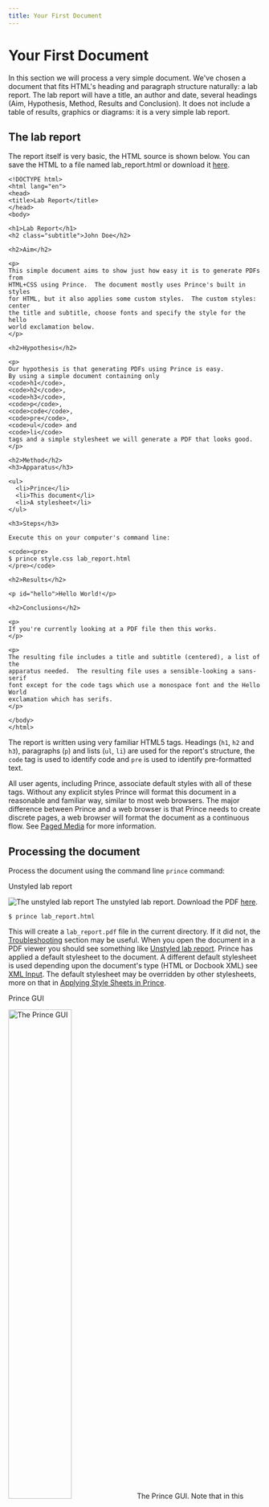```yaml
---
title: Your First Document
---
```


Your First Document
===================

In this section we will process a very simple document. We've chosen a document that fits HTML's heading and paragraph structure naturally: a lab report. The lab report will have a title, an author and date, several headings (Aim, Hypothesis, Method, Results and Conclusion). It does not include a table of results, graphics or diagrams: it is a very simple lab report.

The lab report
--------------

The report itself is very basic, the HTML source is shown below. You can save the HTML to a file named lab\_report.html or download it [here](samples/lab_report.md).


    <!DOCTYPE html>
    <html lang="en">
    <head>
    <title>Lab Report</title>
    </head>
    <body>

    <h1>Lab Report</h1>
    <h2 class="subtitle">John Doe</h2>

    <h2>Aim</h2>

    <p>
    This simple document aims to show just how easy it is to generate PDFs from
    HTML+CSS using Prince.  The document mostly uses Prince's built in styles
    for HTML, but it also applies some custom styles.  The custom styles: center
    the title and subtitle, choose fonts and specify the style for the hello
    world exclamation below.
    </p>

    <h2>Hypothesis</h2>

    <p>
    Our hypothesis is that generating PDFs using Prince is easy.
    By using a simple document containing only
    <code>h1</code>,
    <code>h2</code>,
    <code>h3</code>,
    <code>p</code>,
    <code>code</code>,
    <code>pre</code>,
    <code>ul</code> and
    <code>li</code>
    tags and a simple stylesheet we will generate a PDF that looks good.
    </p>

    <h2>Method</h2>
    <h3>Apparatus</h3>

    <ul>
      <li>Prince</li>
      <li>This document</li>
      <li>A stylesheet</li>
    </ul>

    <h3>Steps</h3>

    Execute this on your computer's command line:

    <code><pre>
    $ prince style.css lab_report.html
    </pre></code>

    <h2>Results</h2>

    <p id="hello">Hello World!</p>

    <h2>Conclusions</h2>

    <p>
    If you're currently looking at a PDF file then this works.
    </p>

    <p>
    The resulting file includes a title and subtitle (centered), a list of the
    apparatus needed.  The resulting file uses a sensible-looking a sans-serif
    font except for the code tags which use a monospace font and the Hello World
    exclamation which has serifs.
    </p>

    </body>
    </html>

The report is written using very familiar HTML5 tags. Headings (`h1`, `h2` and `h3`), paragraphs (`p`) and lists (`ul`, `li`) are used for the report's structure, the `code` tag is used to identify code and `pre` is used to identify pre-formatted text.

All user agents, including Prince, associate default styles with all of these tags. Without any explicit styles Prince will format this document in a reasonable and familiar way, similar to most web browsers. The major difference between Prince and a web browser is that Prince needs to create discrete pages, a web browser will format the document as a continuous flow. See [Paged Media](paged.md#paged) for more information.

Processing the document
-----------------------

Process the document using the command line `prince` command:

Unstyled lab report

![The unstyled lab report](samples/lab_report-1.bw.png)
The unstyled lab report. Download the PDF [here](samples/lab_report.pdf).


    $ prince lab_report.html

This will create a `lab_report.pdf` file in the current directory. If it did not, the [Troubleshooting](troubleshooting.md#troubleshooting) section may be useful. When you open the document in a PDF viewer you should see something like [Unstyled lab report](first-doc.md#fig.lab-report.unstyled). Prince has applied a default stylesheet to the document. A different default stylesheet is used depending upon the document's type (HTML or Docbook XML) see [XML Input](xml.md#xml-input). The default stylesheet may be overridden by other stylesheets, more on that in [Applying Style Sheets in Prince](apply-css.md#apply-css).

Prince GUI

<img src="images/gui_02.png" alt="The Prince GUI" style="width:50.0%" />
The Prince GUI. Note that in this image both a HTML and a CSS file had been selected.

Prince's command line interface supports many options (see [Command-line Reference](doc-refs.md#command-line)) and can be called from scripts and other software. However some users may not be comfortable with the command line interface. On Windows, Prince provides a more familiar GUI interface, which can be started by choosing Prince from the start menu. [Prince GUI](first-doc.md#fig.gui01) shows the Prince GUI, click "Add File(s)" to choose your HTML file (`lab_report.html`) then click the large "Convert" button to convert it. Prince will generate a PDF file and place it in the directory with your HTML file.

Styling the document
--------------------

We can now make the report look better by adding our own styles. It is good practice to keep style information separate from the document itself. This makes it easy to modify or replace the styles later. The style information is kept in one or more Cascading Style Sheets (CSS) files.

Let's start by creating and opening a new file named `lab_report.css`, First we can specify a sans-serif font for the document:


    body {
        font-family: sans-serif;
    }

The default is a font with serifs, a sans-serif font is easier to read on a computer screen while a serif font is easier to read when printed out. See [Text formatting](text-formatting.md#text-formatting) and the `font-family` property.

Next, let's center the title and subtitle and decrease the font size of the subtitle:

Styled lab report

![The styled lab report](samples/lab_report-styled-1.colour.png)
The styled lab report, download the [here](samples/lab_report-styled.pdf).


    h1, h2.subtitle {
        text-align: center;
    }

    h2.subtitle {
        font-size: 14pt;
    }

Note that we use the `.class` syntax to style only the subtitle, which is a `h2` with the subtitle class, without affecting the other `h2` elements in the document. See the section on [CSS Selectors](doc-refs.md#selectors) for more information. Information about alignment (such as centered text) can be found in the [Paragraph formatting](text-formatting.md#paragraph-formatting) section.

Finally we will make the "Hello World!" paragraph stand out. This paragraph is identified by an `id` attribute so we can use the `#id` syntax in the CSS selector.


    #hello {
        color: red;
        text-align: center;
        font-size: large;
        font-style: italic;
        font-family: serif;
    }

Okay, that's getting unnecessary, however we can see just how easy it is to apply styles to our document. You can download the complete CSS file here: [`lab_report.css`](samples/lab_report.css).

There are many ways to apply a stylesheet to a document, for this tutorial we will show only three. For information about the ways that styles can be applied and style precedence see [Applying Style Sheets in Prince](apply-css.md#apply-css).

Using the `-s` command line option:  

    $ prince -s lab_report.css lab_report.html

Using the GUI  
Press the "Add CSS" button on the right of the Prince GUI and choose your CSS file ([Prince GUI](first-doc.md#fig.gui01)). You will need to click "Convert" again for these changes to take effect.

By creating a link from the HTML `link` tag.  
Place the tag within the `head` tag of the document. For example:


    <!DOCTYPE html>
    <html>
    <head>
    <title>Lab Report</title>
    <link rel="stylesheet" href="lab_report.css" />
    </head>
    <body>
    ...

You will need to re-run Prince for these changes to take effect.

After applying the style as above, Prince should generate something similar to [Styled lab report](first-doc.md#fig.lab-report-styled). You can download the generated PDF file here: [`lab_report-styled.pdf`](samples/lab_report-styled.pdf).

This sample document and many others are available in our [samples repository](https://github.com/yeslogic/prince-samples). You are encouraged to use samples from the repository and contribute your own.

You are now ready to proceed to the [User Guide](doc-prince.md) to learn about all the features - and to make the best out of Prince!

